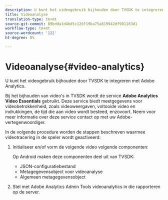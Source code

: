```yaml
---
description: U kunt het videogebruik bijhouden door TVSDK te integreren met Adobe Analytics.
title: Videoanalyse
translation-type: tm+mt
source-git-commit: 89bdda1d4bd5c126f19ba75a819942df901183d1
workflow-type: tm+mt
source-wordcount: '122'
ht-degree: 0%

---
```



# Videoanalyse{#video-analytics}

U kunt het videogebruik bijhouden door TVSDK te integreren met Adobe Analytics.

Bij het bijhouden van video&#39;s in TVSDK wordt de service **Adobe Analytics Video Essentials** gebruikt. Deze service biedt meetgegevens voor videobetrokkenheid, zoals videoweergaven, voltooide video en indrukkingen, de tijd die aan video wordt besteed, enzovoort. Neem voor meer informatie over deze service contact op met uw Adobe-vertegenwoordiger.

In de volgende procedure worden de stappen beschreven waarmee videotracering in de speler wordt geactiveerd:

1. Initialiseer en/of vorm de volgende video volgende componenten:

   Op Android maken deze componenten deel uit van TVSDK:

   * JSON-configuratiebestand
   * Metagegevensobject voor videoanalyse
   * Algemeen metagegevensobject

1. Stel met Adobe Analytics Admin Tools videoanalytics in die rapporteren op de server.

